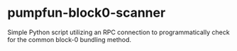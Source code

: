 # pumpfun-block0-scanner
Simple Python script utilizing an RPC connection to programmatically check for the common block-0 bundling method.

